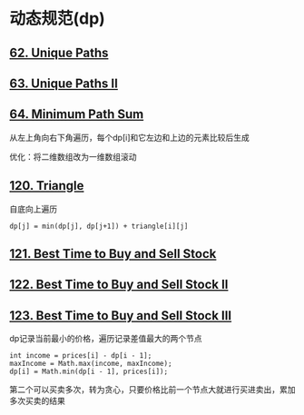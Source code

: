 # 动态规范(dp)

## [62. Unique Paths](https://leetcode.com/problems/unique-paths)
## [63. Unique Paths II](https://leetcode.com/problems/unique-paths-ii)
## [64. Minimum Path Sum](https://leetcode.com/problems/minimum-path-sum)

从左上角向右下角遍历，每个dp[i]和它左边和上边的元素比较后生成

优化：将二维数组改为一维数组滚动

## [120. Triangle](https://leetcode.com/problems/triangle)

自底向上遍历

```                
dp[j] = min(dp[j], dp[j+1]) + triangle[i][j]
```

## [121. Best Time to Buy and Sell Stock](https://leetcode.com/problems/best-time-to-buy-and-sell-stock)
## [122. Best Time to Buy and Sell Stock II](https://leetcode.com/problems/best-time-to-buy-and-sell-stock-ii)
## [123. Best Time to Buy and Sell Stock III](https://leetcode.com/problems/best-time-to-buy-and-sell-stock-iii)

dp记录当前最小的价格，遍历记录差值最大的两个节点
```
int income = prices[i] - dp[i - 1];
maxIncome = Math.max(income, maxIncome);
dp[i] = Math.min(dp[i - 1], prices[i]);
```

第二个可以买卖多次，转为贪心，只要价格比前一个节点大就进行买进卖出，累加多次买卖的结果


